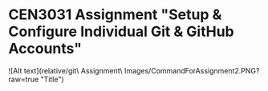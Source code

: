 # CEN3031 Assignment "Setup & Configure Individual Git & GitHub Accounts"

![Alt text](relative/git\ Assignment\ Images/CommandForAssignment2.PNG?raw=true "Title")